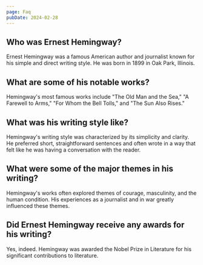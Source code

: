 ```yaml
---
page: Faq
pubDate: 2024-02-28
---
```

Who was Ernest Hemingway?
-------------------------

Ernest Hemingway was a famous American author and journalist known for his simple and direct writing style. He was born in 1899 in Oak Park, Illinois.

What are some of his notable works?
-----------------------------------

Hemingway's most famous works include "The Old Man and the Sea," "A Farewell to Arms," "For Whom the Bell Tolls," and "The Sun Also Rises."

What was his writing style like?
--------------------------------

Hemingway's writing style was characterized by its simplicity and clarity. He preferred short, straightforward sentences and often wrote in a way that felt like he was having a conversation with the reader.

What were some of the major themes in his writing?
--------------------------------------------------

Hemingway's works often explored themes of courage, masculinity, and the human condition. His experiences as a journalist and in war greatly influenced these themes.

Did Ernest Hemingway receive any awards for his writing?
--------------------------------------------------------

Yes, indeed. Hemingway was awarded the Nobel Prize in Literature for his significant contributions to literature.
